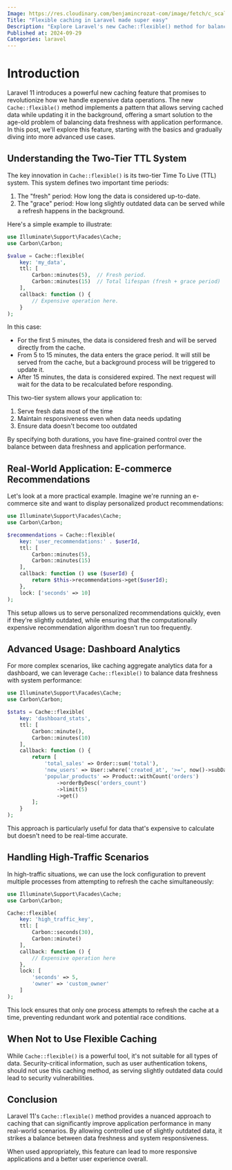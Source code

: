 ```yaml
---
Image: https://res.cloudinary.com/benjamincrozat-com/image/fetch/c_scale,f_webp,q_auto,w_1200/https://github.com/user-attachments/assets/9a8e9195-2543-4618-8655-bf2fdd9c7f7e
Title: "Flexible caching in Laravel made super easy"
Description: "Explore Laravel's new Cache::flexible() method for balancing data freshness and performance in high-traffic applications."
Published at: 2024-09-29
Categories: laravel
---
```


# Introduction

Laravel 11 introduces a powerful new caching feature that promises to revolutionize how we handle expensive data operations. The new `Cache::flexible()` method implements a pattern that allows serving cached data while updating it in the background, offering a smart solution to the age-old problem of balancing data freshness with application performance. In this post, we'll explore this feature, starting with the basics and gradually diving into more advanced use cases.

## Understanding the Two-Tier TTL System

The key innovation in `Cache::flexible()` is its two-tier Time To Live (TTL) system. This system defines two important time periods:

1. The "fresh" period: How long the data is considered up-to-date.
2. The "grace" period: How long slightly outdated data can be served while a refresh happens in the background.

Here's a simple example to illustrate:

```php
use Illuminate\Support\Facades\Cache;
use Carbon\Carbon;

$value = Cache::flexible(
    key: 'my_data',
    ttl: [
        Carbon::minutes(5),  // Fresh period.
        Carbon::minutes(15)  // Total lifespan (fresh + grace period)
    ],
    callback: function () {
        // Expensive operation here.
    }
);
```

In this case:
- For the first 5 minutes, the data is considered fresh and will be served directly from the cache.
- From 5 to 15 minutes, the data enters the grace period. It will still be served from the cache, but a background process will be triggered to update it.
- After 15 minutes, the data is considered expired. The next request will wait for the data to be recalculated before responding.

This two-tier system allows your application to:
1. Serve fresh data most of the time
2. Maintain responsiveness even when data needs updating
3. Ensure data doesn't become too outdated

By specifying both durations, you have fine-grained control over the balance between data freshness and application performance.

## Real-World Application: E-commerce Recommendations

Let's look at a more practical example. Imagine we're running an e-commerce site and want to display personalized product recommendations:

```php
use Illuminate\Support\Facades\Cache;
use Carbon\Carbon;

$recommendations = Cache::flexible(
    key: 'user_recommendations:' . $userId,
    ttl: [
        Carbon::minutes(5),
        Carbon::minutes(15)
    ],
    callback: function () use ($userId) {
        return $this->recommendations->get($userId);
    },
    lock: ['seconds' => 10]
);
```

This setup allows us to serve personalized recommendations quickly, even if they're slightly outdated, while ensuring that the computationally expensive recommendation algorithm doesn't run too frequently.

## Advanced Usage: Dashboard Analytics

For more complex scenarios, like caching aggregate analytics data for a dashboard, we can leverage `Cache::flexible()` to balance data freshness with system performance:

```php
use Illuminate\Support\Facades\Cache;
use Carbon\Carbon;

$stats = Cache::flexible(
    key: 'dashboard_stats',
    ttl: [
        Carbon::minute(),
        Carbon::minutes(10)
    ],
    callback: function () {
        return [
            'total_sales' => Order::sum('total'),
            'new_users' => User::where('created_at', '>=', now()->subDay())->count(),
            'popular_products' => Product::withCount('orders')
                ->orderByDesc('orders_count')
                ->limit(5)
                ->get()
        ];
    }
);
```

This approach is particularly useful for data that's expensive to calculate but doesn't need to be real-time accurate.

## Handling High-Traffic Scenarios

In high-traffic situations, we can use the lock configuration to prevent multiple processes from attempting to refresh the cache simultaneously:

```php
use Illuminate\Support\Facades\Cache;
use Carbon\Carbon;

Cache::flexible(
    key: 'high_traffic_key',
    ttl: [
        Carbon::seconds(30),
        Carbon::minute()
    ],
    callback: function () {
        // Expensive operation here
    },
    lock: [
        'seconds' => 5, 
        'owner' => 'custom_owner'
    ]
);
```

This lock ensures that only one process attempts to refresh the cache at a time, preventing redundant work and potential race conditions.

## When Not to Use Flexible Caching

While `Cache::flexible()` is a powerful tool, it's not suitable for all types of data. Security-critical information, such as user authentication tokens, should not use this caching method, as serving slightly outdated data could lead to security vulnerabilities.

## Conclusion

Laravel 11's `Cache::flexible()` method provides a nuanced approach to caching that can significantly improve application performance in many real-world scenarios. By allowing controlled use of slightly outdated data, it strikes a balance between data freshness and system responsiveness.

When used appropriately, this feature can lead to more responsive applications and a better user experience overall.
